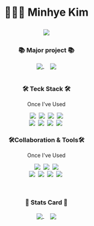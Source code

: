 <h1 align="center">👩🏻‍💻 Minhye Kim <br/>
<p align="center">
 <a href="https://minhyee-portfolio.notion.site/057874f000eb4befb82760d583b88efd"><img src="https://img.shields.io/badge/Notion-000000?style=flat-square&logo=Notion&logoColor=white"/></a>
</p>
</h1>

<div align="center">
<h3 align="center">📚 Major project 📚</h3>
  <a href="https://github.com/teamesa/km-front">
  <img align="center" src="https://github-readme-stats.vercel.app/api/pin/?username=teamesa&repo=km-front&show_icons=true&theme=dracula"/>
</a>&nbsp &nbsp
   <a href="https://github.com/mndangee/react-todo-app">
  <img align="center" src="https://github-readme-stats.vercel.app/api/pin/?username=mndangee&repo=react-todo-app&show_icons=true&theme=dracula"/>
</a>
 </div>

<br/>
<div class=pull-left>
<h3 align="center">🛠 Teck Stack 🛠️</h3>
<p align="center"> Once I've Used </p>
<p align="center">
    <img src="https://img.shields.io/badge/HTML-E34F26?style=flat-square&logo=HTML5&logoColor=white"/>&nbsp 
    <img src="https://img.shields.io/badge/CSS-1572B6?style=flat-square&logo=CSS3&logoColor=white"/>&nbsp 
    <img src="https://img.shields.io/badge/jQuery-0769AD?style=flat-square&logo=jQuery&logoColor=white"/>&nbsp 
    <img src="https://img.shields.io/badge/Sass-CC6699?style=flat-square&logo=Sass&logoColor=white"/><br/> 
    <img src="https://img.shields.io/badge/JavaScript-F7DF1E?style=flat-square&logo=JavaScript&logoColor=white"/>&nbsp 
    <img src="https://img.shields.io/badge/React-61DAFB?style=flat-square&logo=React&logoColor=white"/>&nbsp 
    <img src="https://img.shields.io/badge/TypeScript-3178C6?style=flat-square&logo=TypeScript&logoColor=white"/>&nbsp
    <img src="https://img.shields.io/badge/Next.js-000000?style=flat-square&logo=Next.js&logoColor=white"/>&nbsp 
</p>
</div>


<div class="pull-right">
<h3 align="center">🛠Collaboration & Tools🛠️</h3>
<p align="center"> Once I've Used </p>
<p align="center">
    <img src="https://img.shields.io/badge/VScode-007ACC?style=flat-square&logo=Visual Studio Code&logoColor=white"/>&nbsp 
    <img src="https://img.shields.io/badge/GitHub-181717?style=flat-square&logo=GitHub&logoColor=white"/>&nbsp 
    <img src="https://img.shields.io/badge/Git-F05032?style=flat-square&logo=Git&logoColor=white"/><br/>
    <img src="https://img.shields.io/badge/Confluence-172B4D?style=flat-square&logo=Confluence&logoColor=white"/>&nbsp
    <img src="https://img.shields.io/badge/Jira-0052CC?style=flat-square&logo=Jira&logoColor=white"/>&nbsp 
    <img src="https://img.shields.io/badge/Slack-4A154B?style=flat-square&logo=Slack&logoColor=white"/>&nbsp 
    <img src="https://img.shields.io/badge/Yarn-2C8EBB?style=flat-square&logo=yarn&logoColor=white"/>&nbsp
</p>
</div>


<br/>
<h3 align="center">📔 Stats Card 📔</h3>
<div align="center">
 <a href="https://github.com/mndangee/github-readme-stats">
  <img align="center" src="https://github-readme-stats.vercel.app/api?username=mndangee&show_icons=true&theme=dracula" />
</a> &nbsp &nbsp
 
  <a href="https://github.com/mndangee/github-readme-stats">
  <img align="center" src="https://github-readme-stats.vercel.app/api/top-langs/?username=mndangee&layout=compact&theme=dracula" />
</a>
 </div>






<!--
**mndangee/mndangee** is a ✨ _special_ ✨ repository because its `README.md` (this file) appears on your GitHub profile.

Here are some ideas to get you started:

- 🔭 I’m currently working on ...
- 🌱 I’m currently learning ...
- 👯 I’m looking to collaborate on ...
- 🤔 I’m looking for help with ...
- 💬 Ask me about ...
- 📫 How to reach me: ...
- 😄 Pronouns: ...
- ⚡ Fun fact: ...
-->
